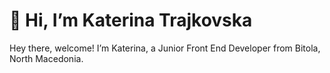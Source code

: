 # 👋 Hi, I’m Katerina Trajkovska

Hey there, welcome!
I’m Katerina, a Junior Front End Developer from Bitola, North Macedonia.


<!---
Katerina1100/Katerina1100 is a ✨ special ✨ repository because its `README.md` (this file) appears on your GitHub profile.
You can click the Preview link to take a look at your changes.
--->
